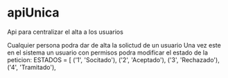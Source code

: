 # apiUnica
Api para centralizar el alta a los usuarios

Cualquier persona podra dar de alta la solictud de un usuario 
Una vez este en el sistema un usuario con permisos podra modificar el estado de la peticion:
ESTADOS = [
    ('1', 'Socitado'),
    ('2', 'Aceptado'),
    ('3', 'Rechazado'),
    ('4', 'Tramitado'),

 